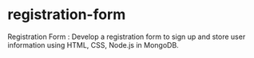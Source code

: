 # registration-form
Registration Form : Develop a registration form to sign up and store user information using HTML, CSS, Node.js in MongoDB.

